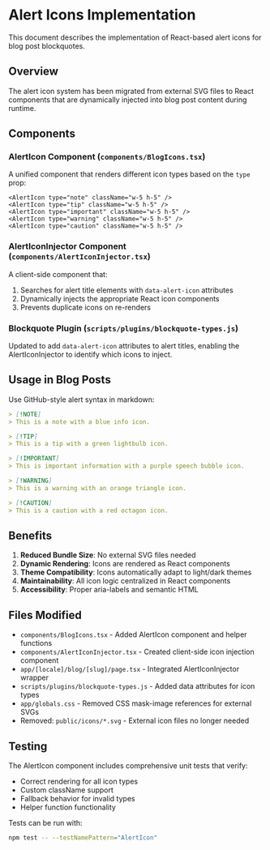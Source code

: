 # Alert Icons Implementation

This document describes the implementation of React-based alert icons for blog post blockquotes.

## Overview

The alert icon system has been migrated from external SVG files to React components that are dynamically injected into blog post content during runtime.

## Components

### AlertIcon Component (`components/BlogIcons.tsx`)

A unified component that renders different icon types based on the `type` prop:

```tsx
<AlertIcon type="note" className="w-5 h-5" />
<AlertIcon type="tip" className="w-5 h-5" />
<AlertIcon type="important" className="w-5 h-5" />
<AlertIcon type="warning" className="w-5 h-5" />
<AlertIcon type="caution" className="w-5 h-5" />
```

### AlertIconInjector Component (`components/AlertIconInjector.tsx`)

A client-side component that:

1. Searches for alert title elements with `data-alert-icon` attributes
2. Dynamically injects the appropriate React icon components
3. Prevents duplicate icons on re-renders

### Blockquote Plugin (`scripts/plugins/blockquote-types.js`)

Updated to add `data-alert-icon` attributes to alert titles, enabling the AlertIconInjector to identify which icons to inject.

## Usage in Blog Posts

Use GitHub-style alert syntax in markdown:

```markdown
> [!NOTE]
> This is a note with a blue info icon.

> [!TIP]
> This is a tip with a green lightbulb icon.

> [!IMPORTANT]
> This is important information with a purple speech bubble icon.

> [!WARNING]
> This is a warning with an orange triangle icon.

> [!CAUTION]
> This is a caution with a red octagon icon.
```

## Benefits

1. **Reduced Bundle Size**: No external SVG files needed
2. **Dynamic Rendering**: Icons are rendered as React components
3. **Theme Compatibility**: Icons automatically adapt to light/dark themes
4. **Maintainability**: All icon logic centralized in React components
5. **Accessibility**: Proper aria-labels and semantic HTML

## Files Modified

- `components/BlogIcons.tsx` - Added AlertIcon component and helper functions
- `components/AlertIconInjector.tsx` - Created client-side icon injection component
- `app/[locale]/blog/[slug]/page.tsx` - Integrated AlertIconInjector wrapper
- `scripts/plugins/blockquote-types.js` - Added data attributes for icon types
- `app/globals.css` - Removed CSS mask-image references for external SVGs
- Removed: `public/icons/*.svg` - External icon files no longer needed

## Testing

The AlertIcon component includes comprehensive unit tests that verify:

- Correct rendering for all icon types
- Custom className support
- Fallback behavior for invalid types
- Helper function functionality

Tests can be run with:

```bash
npm test -- --testNamePattern="AlertIcon"
```
